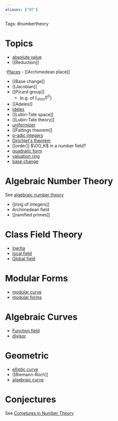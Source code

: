 ```yaml
---
aliases: ["NT"]
---
```


Tags: #numbertheory 

# Topics
- [absolute value](absolute%20value.md)
- [[Reduction]]

-[Places](place.md)
	- [[Archimedean place]]
- [[Base change]]
- [[Jacobian]]
- [[Picard group]] 
	- (e.g. of $L_{K(n)}S^O$)
- [[Adeles]]
- [Ideles](Ideles.md)
- [[Lubin-Tate space]]
- [[Lubin-Tate theory]]
- [uniformizer](uniformizer.md)
- [[Faltings theorem]]
- [p-adic integers](p-adic%20integers.md)
- [Dirichlet's theorem](Dirichlet's%20theorem.md)
- [[order]] $\OO_K$ in a number field?
- [quadratic form](quadratic%20form.md)
- [valuation ring](valuation%20ring)
- [base change](base%20change)

# Algebraic Number Theory

See [algebraic number theory](algebraic%20number%20theory.md)

- [[ring of integers]]
-  Archimedean field
- [[ramified primes]]

# Class Field Theory

- [Inertia](Inertia.md)
- [local field](local%20field.md)
- [Global field](Global%20field.md)

# Modular Forms

- [modular curve](modular%20curve.md)
- [modular forms](modular%20form.md)

# Algebraic Curves

- [Function field](Function%20field.md)
- [divisor](divisor.md)

# Geometric

- [elliptic curve](elliptic%20curve.md)
- [[Riemann-Roch]]
- [algebraic curve](algebraic%20curve.md)

# Conjectures

See [Conjetures in Number Theory](Conjetures%20in%20Number%20Theory.md)